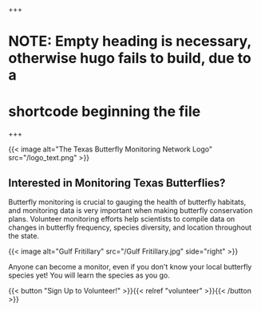 +++
# NOTE: Empty heading is necessary, otherwise hugo fails to build, due to a
# shortcode beginning the file
+++

{{< image alt="The Texas Butterfly Monitoring Network Logo" src="/logo_text.png" >}}

## Interested in Monitoring Texas Butterflies?

Butterfly monitoring is crucial to gauging the health of butterfly habitats,
and monitoring data is very important when making butterfly conservation plans.
Volunteer monitoring efforts help scientists to compile data on changes in
butterfly frequency, species diversity, and location throughout the state.

{{< image alt="Gulf Fritillary" src="/Gulf Fritillary.jpg" side="right" >}}

Anyone can become a monitor, even if you don't know your local butterfly
species yet! You will learn the species as you go.

{{< button "Sign Up to Volunteer!" >}}{{< relref "volunteer" >}}{{< /button >}}
